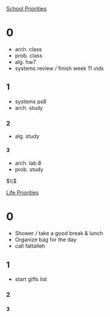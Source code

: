 <u>School Priorities</u>
# 0
- arch. class
- prob. class
- alg. hw7
- systems review / finish week 11 vids

## 1
- systems ps8
- arch. study

### 2
- alg. study

#### 3
- arch. lab 8
- prob. study

$\\$

<u>Life Priorities</u>
# 0
- Shower / take a good break & lunch
- Organize bag for the day
- call fattalleh

## 1
- start gifts list

### 2

#### 3